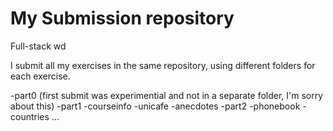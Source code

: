# My Submission repository
Full-stack wd

I submit all my exercises in the same repository, using different folders for each exercise.

-part0 (first submit was experimential and not in a separate folder, I'm sorry about this)
-part1
  -courseinfo
  -unicafe
  -anecdotes
-part2
  -phonebook
  -countries ...
